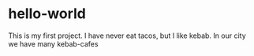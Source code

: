 # hello-world
This is my first project.
I have never eat tacos, but I like kebab. In our city we have many kebab-cafes
